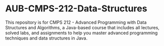 # AUB-CMPS-212-Data-Structures
This repository is for CMPS 212 - Advanced Programming with Data Structures and Algorithms, a Java-based course that includes all lectures, solved labs, and assignments to help you master advanced programming techniques and data structures in Java.
